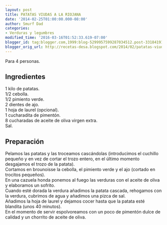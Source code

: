 ```yaml
---
layout: post
title: PATATAS VIUDAS A LA RIOJANA
date: '2014-02-25T01:00:00.000-08:00'
author: Smurf Dad
categories:
- Verduras y legumbres
modified_time: '2016-03-16T01:52:33.619-07:00'
blogger_id: tag:blogger.com,1999:blog-5299957599287034512.post-3318419193934960699
blogger_orig_url: http://recetas-desa.blogspot.com/2014/02/patatas-viudas-la-riojana.html
---
```


Para 4 personas.<br /><a name='more'></a><h2>Ingredientes</h2>1 kilo de patatas.<br />1/2 cebolla.<br />1/2 pimiento verde.<br />2 dientes de ajo.<br />1 hoja de laurel (opcional).<br />1 cucharadita de pimentón.<br />8 cucharadas de aceite de oliva virgen extra.<br />Sal.<br /><h2>Preparación</h2>Pelamos las patatas y las troceamos cascándolas (introducimos el cuchillo pequeño y en vez de cortar el trozo entero, en el último momento desgajamos el trozo de la patata).<br />Cortamos en brounoisse la cebolla, el pimiento verde y el ajo (cortado en trocitos pequeños).<br />En una cazuela honda ponemos al fuego las verduras con el aceite de oliva y elaboramos un sofrito.<br />Cuando esté dorada la verdura añadimos la patata cascada, rehogamos con la verdura, cubrimos de agua y añadimos una pizca de sal.<br />Añadimos la hoja de laurel y dejamos cocer hasta que la patata esté blandita (unos 40 minutos).<br />En el momento de servir espolvoreamos con un poco de pimentón dulce de calidad y un chorrito de aceite de oliva.